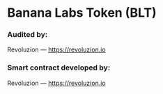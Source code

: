 # Banana Labs Token (BLT)

### Audited by:
Revoluzion — https://revoluzion.io

### Smart contract developed by:
Revoluzion — https://revoluzion.io
